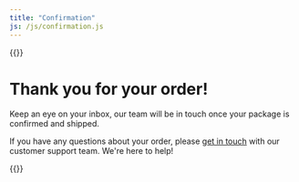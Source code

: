 ```yaml
---
title: "Confirmation"
js: /js/confirmation.js
---
```

{{<rawhtml>}}
<div class="order-confirmation">
      <h1>Thank you for your order!</h1>
      <p>Keep an eye on your inbox, our team will be in touch once your package is confirmed and shipped.</p>
      <div class="support">
              <p>If you have any questions about your order, please <a href="./contact">get in touch</a> with our customer support team. We're here to help!</p>
      </div>
{{</rawhtml>}}

